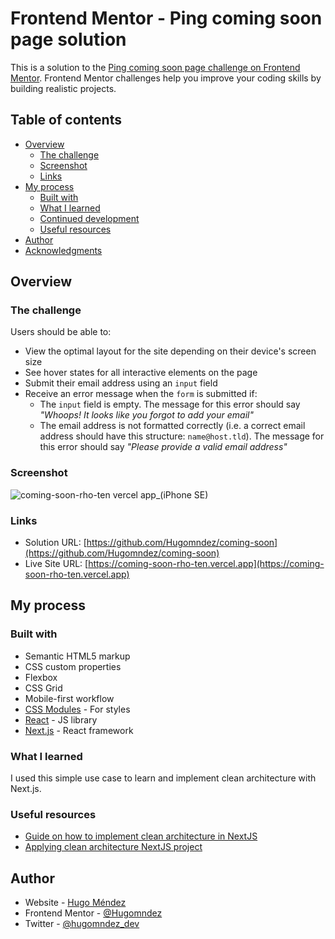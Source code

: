 # Frontend Mentor - Ping coming soon page solution

This is a solution to the [Ping coming soon page challenge on Frontend Mentor](https://www.frontendmentor.io/challenges/ping-single-column-coming-soon-page-5cadd051fec04111f7b848da). Frontend Mentor challenges help you improve your coding skills by building realistic projects.

## Table of contents

- [Overview](#overview)
  - [The challenge](#the-challenge)
  - [Screenshot](#screenshot)
  - [Links](#links)
- [My process](#my-process)
  - [Built with](#built-with)
  - [What I learned](#what-i-learned)
  - [Continued development](#continued-development)
  - [Useful resources](#useful-resources)
- [Author](#author)
- [Acknowledgments](#acknowledgments)

## Overview

### The challenge

Users should be able to:

- View the optimal layout for the site depending on their device's screen size
- See hover states for all interactive elements on the page
- Submit their email address using an `input` field
- Receive an error message when the `form` is submitted if:
  - The `input` field is empty. The message for this error should say _"Whoops! It looks like you forgot to add your email"_
  - The email address is not formatted correctly (i.e. a correct email address should have this structure: `name@host.tld`). The message for this error should say _"Please provide a valid email address"_

### Screenshot

![coming-soon-rho-ten vercel app_(iPhone SE)](https://github.com/user-attachments/assets/b8bc2f28-4fa3-4562-9153-85ff444a6700)

### Links

- Solution URL: [https://github.com/Hugomndez/coming-soon](https://github.com/Hugomndez/coming-soon)
- Live Site URL: [https://coming-soon-rho-ten.vercel.app](https://coming-soon-rho-ten.vercel.app)

## My process

### Built with

- Semantic HTML5 markup
- CSS custom properties
- Flexbox
- CSS Grid
- Mobile-first workflow
- [CSS Modules](https://nextjs.org/docs/app/building-your-application/styling/css-modules) - For styles
- [React](https://reactjs.org/) - JS library
- [Next.js](https://nextjs.org/) - React framework

### What I learned

I used this simple use case to learn and implement clean architecture with Next.js.

### Useful resources

- [Guide on how to implement clean architecture in NextJS](https://www.youtube.com/watch?v=jJVAla0dWJo&pp=ygUYY2xlYW4gYXF1aXRlY3R1cmUgbmV4dGpz)
- [Applying clean architecture NextJS project](https://www.youtube.com/watch?v=wnxO4AT2N4o&t=385s&pp=ygUYY2xlYW4gYXF1aXRlY3R1cmUgbmV4dGpz)

## Author

- Website - [Hugo Méndez](https://hugomendez.dev)
- Frontend Mentor - [@Hugomndez](https://www.frontendmentor.io/profile/Hugomndez)
- Twitter - [@hugomndez_dev](https://twitter.com/hugomendez_dev)
